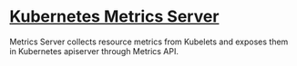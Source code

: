 # [Kubernetes Metrics Server](https://github.com/kubernetes-sigs/metrics-server)

Metrics Server collects resource metrics from Kubelets and exposes them in Kubernetes apiserver through Metrics API.
